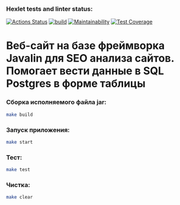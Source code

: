 ### Hexlet tests and linter status:
[![Actions Status](https://github.com/VovaTyan/java-project-72/workflows/hexlet-check/badge.svg)](https://github.com/VovaTyan/java-project-72/actions)
[![build](https://github.com/VovaTyan/java-project-72/actions/workflows/build.yml/badge.svg)](https://github.com/VovaTyan/java-project-72/actions/workflows/build.yml)
[![Maintainability](https://api.codeclimate.com/v1/badges/b71d85169227f445e0e8/maintainability)](https://codeclimate.com/github/VovaTyan/java-project-72/maintainability)
[![Test Coverage](https://api.codeclimate.com/v1/badges/b71d85169227f445e0e8/test_coverage)](https://codeclimate.com/github/VovaTyan/java-project-72/test_coverage)
# Веб-сайт на базе фреймворка Javalin для SEO анализа сайтов. Помогает вести данные в SQL Postgres в форме таблицы

### Сборка исполняемого файла jar:
```bash
make build
```

### Запуск приложения:
```bash
make start
```

### Тест:
```bash
make test
```

### Чистка:
```bash
make clear
```
